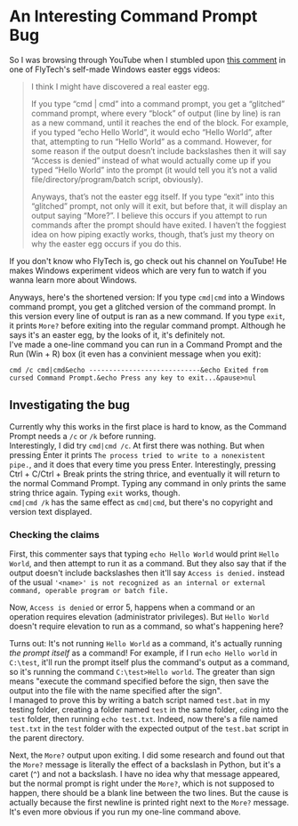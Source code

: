 # An Interesting Command Prompt Bug
So I was browsing through YouTube when I stumbled upon [this comment](https://www.youtube.com/watch?v=PKoZT6seS6w&lc=UgyCCOQ3cQg69wWVHeN4AaABAg) in one of FlyTech's self-made Windows easter eggs videos:
> I think I might have discovered a real easter egg.
> 
> If you type “cmd \| cmd” into a command prompt, you get a “glitched” command prompt, where every “block” of output (line by line) is ran as a new command, until it reaches the end of the block. For example, if you typed “echo Hello World”, it would echo “Hello World”, after that, attempting to run “Hello World” as a command. However, for some reason if the output doesn’t include backslashes then it will say “Access is denied” instead of what would actually come up if you typed “Hello World” into the prompt (it would tell you it’s not a valid file/directory/program/batch script, obviously).
> 
> Anyways, that’s not the easter egg itself. If you type “exit” into this “glitched” prompt, not only will it exit, but before that, it will display an output saying “More?”. I believe this occurs if you attempt to run commands after the prompt should have exited. I haven’t the foggiest idea on how piping exactly works, though, that’s just my theory on why the easter egg occurs if you do this.

If you don't know who FlyTech is, go check out his channel on YouTube! He makes Windows experiment videos which are very fun to watch if you wanna learn more about Windows.

Anyways, here's the shortened version: If you type `cmd|cmd` into a Windows command prompt, you get a glitched version of the command prompt. In this version every line of output is ran as a new command. If you type `exit`, it prints `More?` before exiting into the regular command prompt. Although he says it's an easter egg, by the looks of it, it's definitely not.  
I've made a one-line command you can run in a Command Prompt and the Run (Win + R) box (it even has a convinient message when you exit):
```
cmd /c cmd|cmd&echo ----------------------------&echo Exited from cursed Command Prompt.&echo Press any key to exit...&pause>nul
```

## Investigating the bug
Currently why this works in the first place is hard to know, as the Command Prompt needs a `/c` or `/k` before running.  
Interestingly, I did try `cmd|cmd /c`. At first there was nothing. But when pressing Enter it prints `The process tried to write to a nonexistent pipe.`, and it does that every time you press Enter. Interestingly, pressing Ctrl + C/Ctrl + Break prints the string thrice, and eventually it will return to the normal Command Prompt. Typing any command in only prints the same string thrice again. Typing `exit` works, though.  
`cmd|cmd /k` has the same effect as `cmd|cmd`, but there's no copyright and version text displayed.

### Checking the claims
First, this commenter says that typing `echo Hello World` would print `Hello World`, and then attempt to run it as a command. But they also say that if the output doesn't include backslashes then it'll say `Access is denied.` instead of the usual `'<name>' is not recognized as an internal or external command, operable program or batch file.`

Now, `Access is denied` or error 5, happens when a command or an operation requires elevation (administrator privileges). But `Hello World` doesn't require elevation to run as a command, so what's happening here?

Turns out: It's not running `Hello World` as a command, it's actually running *the prompt itself* as a command! For example, if I run `echo Hello world` in `C:\test`, it'll run the prompt itself plus the command's output as a command, so it's running the command `C:\test>Hello world`. The greater than sign means "execute the command specified before the sign, then save the output into the file with the name specified after the sign".  
I managed to prove this by writing a batch script named `test.bat` in my testing folder, creating a folder named `test` in the same folder, `cd`ing into the `test` folder, then running `echo test.txt`. Indeed, now there's a file named `test.txt` in the `test` folder with the expected output of the `test.bat` script in the parent directory.

Next, the `More?` output upon exiting. I did some research and found out that the `More?` message is literally the effect of a backslash in Python, but it's a caret (`^`) and not a backslash. I have no idea why that message appeared, but the normal prompt is right under the `More?`, which is not supposed to happen, there should be a blank line between the two lines. But the cause is actually because the first newline is printed right next to the `More?` message. It's even more obvious if you run my one-line command above.
